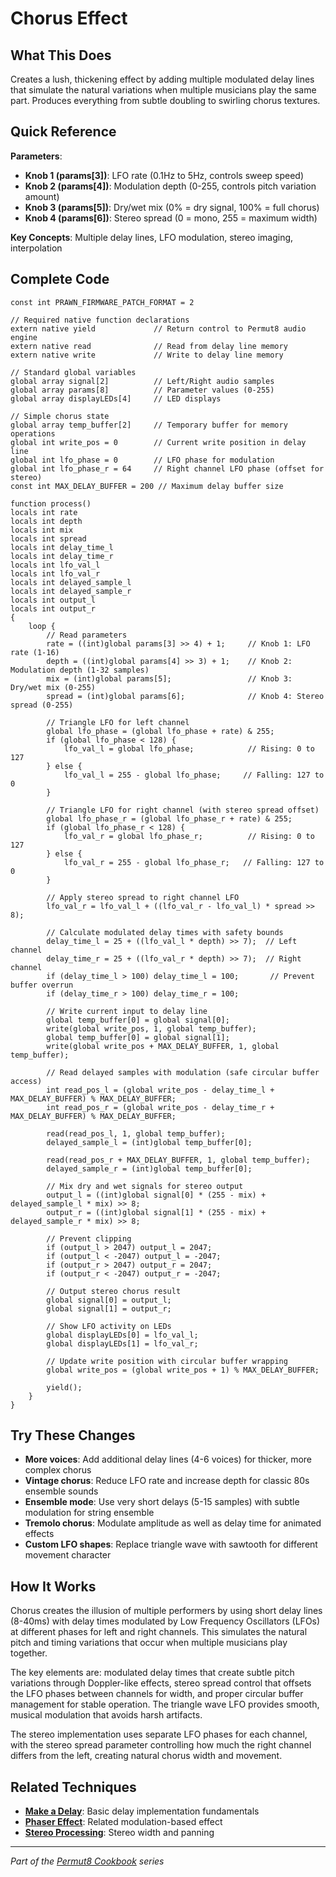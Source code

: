# Chorus Effect

## What This Does
Creates a lush, thickening effect by adding multiple modulated delay lines that simulate the natural variations when multiple musicians play the same part. Produces everything from subtle doubling to swirling chorus textures.

## Quick Reference
**Parameters**:
- **Knob 1 (params[3])**: LFO rate (0.1Hz to 5Hz, controls sweep speed)
- **Knob 2 (params[4])**: Modulation depth (0-255, controls pitch variation amount)
- **Knob 3 (params[5])**: Dry/wet mix (0% = dry signal, 100% = full chorus)
- **Knob 4 (params[6])**: Stereo spread (0 = mono, 255 = maximum width)

**Key Concepts**: Multiple delay lines, LFO modulation, stereo imaging, interpolation

## Complete Code
```impala
const int PRAWN_FIRMWARE_PATCH_FORMAT = 2

// Required native function declarations
extern native yield             // Return control to Permut8 audio engine
extern native read              // Read from delay line memory
extern native write             // Write to delay line memory

// Standard global variables
global array signal[2]          // Left/Right audio samples
global array params[8]          // Parameter values (0-255)
global array displayLEDs[4]     // LED displays

// Simple chorus state
global array temp_buffer[2]     // Temporary buffer for memory operations
global int write_pos = 0        // Current write position in delay line
global int lfo_phase = 0        // LFO phase for modulation
global int lfo_phase_r = 64     // Right channel LFO phase (offset for stereo)
const int MAX_DELAY_BUFFER = 200 // Maximum delay buffer size

function process()
locals int rate
locals int depth  
locals int mix
locals int spread
locals int delay_time_l
locals int delay_time_r
locals int lfo_val_l
locals int lfo_val_r
locals int delayed_sample_l
locals int delayed_sample_r
locals int output_l
locals int output_r
{
    loop {
        // Read parameters
        rate = ((int)global params[3] >> 4) + 1;     // Knob 1: LFO rate (1-16)
        depth = ((int)global params[4] >> 3) + 1;    // Knob 2: Modulation depth (1-32 samples)
        mix = (int)global params[5];                 // Knob 3: Dry/wet mix (0-255)
        spread = (int)global params[6];              // Knob 4: Stereo spread (0-255)
        
        // Triangle LFO for left channel
        global lfo_phase = (global lfo_phase + rate) & 255;
        if (global lfo_phase < 128) {
            lfo_val_l = global lfo_phase;            // Rising: 0 to 127
        } else {
            lfo_val_l = 255 - global lfo_phase;     // Falling: 127 to 0
        }
        
        // Triangle LFO for right channel (with stereo spread offset)
        global lfo_phase_r = (global lfo_phase_r + rate) & 255;
        if (global lfo_phase_r < 128) {
            lfo_val_r = global lfo_phase_r;          // Rising: 0 to 127
        } else {
            lfo_val_r = 255 - global lfo_phase_r;   // Falling: 127 to 0
        }
        
        // Apply stereo spread to right channel LFO
        lfo_val_r = lfo_val_l + ((lfo_val_r - lfo_val_l) * spread >> 8);
        
        // Calculate modulated delay times with safety bounds
        delay_time_l = 25 + ((lfo_val_l * depth) >> 7);  // Left channel
        delay_time_r = 25 + ((lfo_val_r * depth) >> 7);  // Right channel
        if (delay_time_l > 100) delay_time_l = 100;       // Prevent buffer overrun
        if (delay_time_r > 100) delay_time_r = 100;
        
        // Write current input to delay line
        global temp_buffer[0] = global signal[0];
        write(global write_pos, 1, global temp_buffer);
        global temp_buffer[0] = global signal[1];
        write(global write_pos + MAX_DELAY_BUFFER, 1, global temp_buffer);
        
        // Read delayed samples with modulation (safe circular buffer access)
        int read_pos_l = (global write_pos - delay_time_l + MAX_DELAY_BUFFER) % MAX_DELAY_BUFFER;
        int read_pos_r = (global write_pos - delay_time_r + MAX_DELAY_BUFFER) % MAX_DELAY_BUFFER;
        
        read(read_pos_l, 1, global temp_buffer);
        delayed_sample_l = (int)global temp_buffer[0];
        
        read(read_pos_r + MAX_DELAY_BUFFER, 1, global temp_buffer);
        delayed_sample_r = (int)global temp_buffer[0];
        
        // Mix dry and wet signals for stereo output
        output_l = ((int)global signal[0] * (255 - mix) + delayed_sample_l * mix) >> 8;
        output_r = ((int)global signal[1] * (255 - mix) + delayed_sample_r * mix) >> 8;
        
        // Prevent clipping
        if (output_l > 2047) output_l = 2047;
        if (output_l < -2047) output_l = -2047;
        if (output_r > 2047) output_r = 2047;
        if (output_r < -2047) output_r = -2047;
        
        // Output stereo chorus result
        global signal[0] = output_l;
        global signal[1] = output_r;
        
        // Show LFO activity on LEDs
        global displayLEDs[0] = lfo_val_l;
        global displayLEDs[1] = lfo_val_r;
        
        // Update write position with circular buffer wrapping
        global write_pos = (global write_pos + 1) % MAX_DELAY_BUFFER;
        
        yield();
    }
}
```

## Try These Changes
- **More voices**: Add additional delay lines (4-6 voices) for thicker, more complex chorus
- **Vintage chorus**: Reduce LFO rate and increase depth for classic 80s ensemble sounds
- **Ensemble mode**: Use very short delays (5-15 samples) with subtle modulation for string ensemble
- **Tremolo chorus**: Modulate amplitude as well as delay time for animated effects
- **Custom LFO shapes**: Replace triangle wave with sawtooth for different movement character

## How It Works
Chorus creates the illusion of multiple performers by using short delay lines (8-40ms) with delay times modulated by Low Frequency Oscillators (LFOs) at different phases for left and right channels. This simulates the natural pitch and timing variations that occur when multiple musicians play together.

The key elements are: modulated delay times that create subtle pitch variations through Doppler-like effects, stereo spread control that offsets the LFO phases between channels for width, and proper circular buffer management for stable operation. The triangle wave LFO provides smooth, musical modulation that avoids harsh artifacts.

The stereo implementation uses separate LFO phases for each channel, with the stereo spread parameter controlling how much the right channel differs from the left, creating natural chorus width and movement.

## Related Techniques
- **[Make a Delay](make-a-delay.md)**: Basic delay implementation fundamentals
- **[Phaser Effect](phaser-effect.md)**: Related modulation-based effect
- **[Stereo Processing](../fundamentals/stereo-processing.md)**: Stereo width and panning

---
*Part of the [Permut8 Cookbook](../index.md) series*